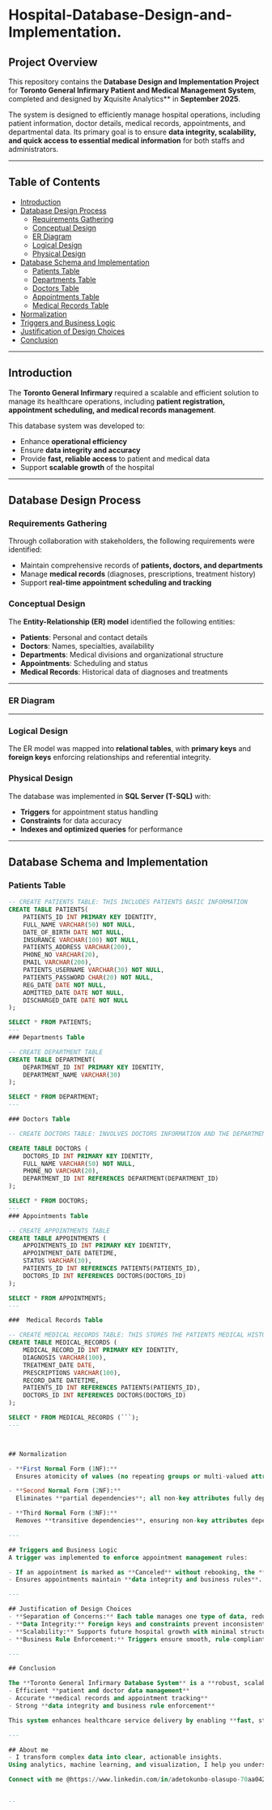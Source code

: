 # Hospital-Database-Design-and-Implementation.
 

## Project Overview  
This repository contains the **Database Design and Implementation Project** for **Toronto General Infirmary Patient and Medical Management System**, completed and designed by **X**quisite Analytics** in **September 2025**.  

The system is designed to efficiently manage hospital operations, including patient information, doctor details, medical records, appointments, and departmental data. Its primary goal is to ensure **data integrity, scalability, and quick access to essential medical information** for both staffs and administrators.  

---

## Table of Contents  
- [Introduction](#introduction)  
- [Database Design Process](#database-design-process)  
  - [Requirements Gathering](#requirements-gathering)  
  - [Conceptual Design](#conceptual-design) 
  - [ER Diagram](#ER-Diagram)
  - [Logical Design](#logical-design)  
  - [Physical Design](#physical-design)  
- [Database Schema and Implementation](#database-schema-and-implementation)  
  - [Patients Table](#patients-table)  
  - [Departments Table](#departments-table)  
  - [Doctors Table](#doctors-table)  
  - [Appointments Table](#appointments-table)  
  - [Medical Records Table](#medical-records-table)  
- [Normalization](#normalization)  
- [Triggers and Business Logic](#triggers-and-business-logic)  
- [Justification of Design Choices](#justification-of-design-choices)  
- [Conclusion](#conclusion)  

---

## Introduction  
The **Toronto General Infirmary** required a scalable and efficient solution to manage its healthcare operations, including **patient registration, appointment scheduling, and medical records management**.  

This database system was developed to:  
- Enhance **operational efficiency**  
- Ensure **data integrity and accuracy**  
- Provide **fast, reliable access** to patient and medical data  
- Support **scalable growth** of the hospital  

---

## Database Design Process  

### Requirements Gathering  
Through collaboration with stakeholders, the following requirements were identified:  
- Maintain comprehensive records of **patients, doctors, and departments**  
- Manage **medical records** (diagnoses, prescriptions, treatment history)  
- Support **real-time appointment scheduling and tracking**  

### Conceptual Design  
The **Entity-Relationship (ER) model** identified the following entities:  
- **Patients**: Personal and contact details  
- **Doctors**: Names, specialties, availability  
- **Departments**: Medical divisions and organizational structure  
- **Appointments**: Scheduling and status  
- **Medical Records**: Historical data of diagnoses and treatments  
--- 

### ER Diagram 


---

### Logical Design  
The ER model was mapped into **relational tables**, with **primary keys** and **foreign keys** enforcing relationships and referential integrity.  

### Physical Design  
The database was implemented in **SQL Server (T-SQL)** with:  
- **Triggers** for appointment status handling  
- **Constraints** for data accuracy  
- **Indexes and optimized queries** for performance  

---

## Database Schema and Implementation  

### Patients Table  
```sql
-- CREATE PATIENTS TABLE: THIS INCLUDES PATIENTS BASIC INFORMATION
CREATE TABLE PATIENTS(    
    PATIENTS_ID INT PRIMARY KEY IDENTITY,    
    FULL_NAME VARCHAR(50) NOT NULL,    
    DATE_OF_BIRTH DATE NOT NULL,    
    INSURANCE VARCHAR(100) NOT NULL,    
    PATIENTS_ADDRESS VARCHAR(200),    
    PHONE_NO VARCHAR(20),    
    EMAIL VARCHAR(200),    
    PATIENTS_USERNAME VARCHAR(30) NOT NULL,    
    PATIENTS_PASSWORD CHAR(20) NOT NULL,    
    REG_DATE DATE NOT NULL,    
    ADMITTED_DATE DATE NOT NULL,    
    DISCHARGED_DATE DATE NOT NULL    
);    

SELECT * FROM PATIENTS;
---
### Departments Table

-- CREATE DEPARTMENT TABLE
CREATE TABLE DEPARTMENT(    
    DEPARTMENT_ID INT PRIMARY KEY IDENTITY,    
    DEPARTMENT_NAME VARCHAR(30)    
);    

SELECT * FROM DEPARTMENT;
---

### Doctors Table

-- CREATE DOCTORS TABLE: INVOLVES DOCTORS INFORMATION AND THE DEPARTMENTS THEY BELONG

CREATE TABLE DOCTORS (    
    DOCTORS_ID INT PRIMARY KEY IDENTITY,    
    FULL_NAME VARCHAR(50) NOT NULL,    
    PHONE_NO VARCHAR(20),    
    DEPARTMENT_ID INT REFERENCES DEPARTMENT(DEPARTMENT_ID)    
);    

SELECT * FROM DOCTORS;
---
### Appointments Table 

-- CREATE APPOINTMENTS TABLE
CREATE TABLE APPOINTMENTS (    
    APPOINTMENTS_ID INT PRIMARY KEY IDENTITY,     
    APPOINTMENT_DATE DATETIME,    
    STATUS VARCHAR(30),    
    PATIENTS_ID INT REFERENCES PATIENTS(PATIENTS_ID),    
    DOCTORS_ID INT REFERENCES DOCTORS(DOCTORS_ID)    
);    

SELECT * FROM APPOINTMENTS;
---

###  Medical Records Table

-- CREATE MEDICAL RECORDS TABLE: THIS STORES THE PATIENTS MEDICAL HISTORY AND CONNECTS TO THE DOCTOR
CREATE TABLE MEDICAL_RECORDS (    
    MEDICAL_RECORD_ID INT PRIMARY KEY IDENTITY,     
    DIAGNOSIS VARCHAR(100),    
    TREATMENT_DATE DATE,     
    PRESCRIPTIONS VARCHAR(100),    
    RECORD_DATE DATETIME,     
    PATIENTS_ID INT REFERENCES PATIENTS(PATIENTS_ID),    
    DOCTORS_ID INT REFERENCES DOCTORS(DOCTORS_ID)    
);    

SELECT * FROM MEDICAL_RECORDS (```);
---



## Normalization  

- **First Normal Form (1NF):**  
  Ensures atomicity of values (no repeating groups or multi-valued attributes).  

- **Second Normal Form (2NF):**  
  Eliminates **partial dependencies**; all non-key attributes fully depend on the primary key.  

- **Third Normal Form (3NF):**  
  Removes **transitive dependencies**, ensuring non-key attributes depend only on primary keys.  

---

## Triggers and Business Logic  
A trigger was implemented to enforce appointment management rules:  

- If an appointment is marked as **Canceled** without rebooking, the **transaction is rolled back**.  
- Ensures appointments maintain **data integrity and business rules**.  

---

## Justification of Design Choices  
- **Separation of Concerns:** Each table manages one type of data, reducing redundancy.  
- **Data Integrity:** Foreign keys and constraints prevent inconsistent or orphaned records.  
- **Scalability:** Supports future hospital growth with minimal structural changes.  
- **Business Rule Enforcement:** Triggers ensure smooth, rule-compliant operations.  

---

## Conclusion  

The **Toronto General Infirmary Database System** is a **robust, scalable, and reliable solution** for managing healthcare operations. It provides:  
- Efficient **patient and doctor data management**  
- Accurate **medical records and appointment tracking**  
- Strong **data integrity and business rule enforcement**  

This system enhances healthcare service delivery by enabling **fast, structured, and secure access** to critical information.

--- 

## About me
- I transform complex data into clear, actionable insights.
Using analytics, machine learning, and visualization, I help you understand trends, improve efficiency, and plan for the future.

Connect with me @https://www.linkedin.com/in/adetokunbo-olasupo-70aa042a1


--